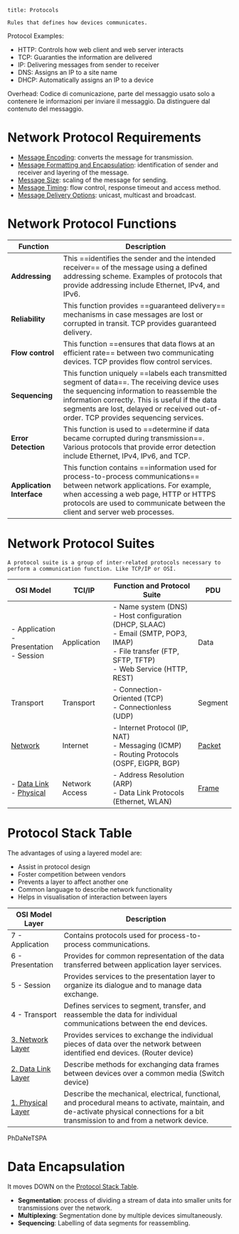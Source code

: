 
```ad-abstract
title: Protocols

Rules that defines how devices communicates.
```

Protocol Examples:

- HTTP: Controls how web client and web server interacts
- TCP: Guaranties the information are delivered
- IP: Delivering messages from sender to receiver
- DNS: Assigns an IP to a site name
- DHCP: Automatically assigns an IP to a device

Overhead: Codice di comunicazione, parte del messaggio usato solo a contenere le informazioni per inviare il messaggio. Da distinguere dal contenuto del messaggio.

# Network Protocol Requirements 

- [Message Encoding](https://github.com/Nikkofelis/Corso_IT/blob/6b60b7179c5b9f22de97bee7e6e8652752e9c2c3/6.%20Fondamento%20di%20networking%20e%20tecnologie%20TCP-IP/Network%20Protocol%20Requirements/Message%20Encoding.md): converts the message for transmission.
- [Message Formatting and Encapsulation](https://github.com/Nikkofelis/Corso_IT/blob/6b60b7179c5b9f22de97bee7e6e8652752e9c2c3/6.%20Fondamento%20di%20networking%20e%20tecnologie%20TCP-IP/Network%20Protocol%20Requirements/Message%20Formatting%20and%20Encapsulation.md): identification of sender and receiver and layering of the message.
- [Message Size](https://github.com/Nikkofelis/Corso_IT/blob/6b60b7179c5b9f22de97bee7e6e8652752e9c2c3/6.%20Fondamento%20di%20networking%20e%20tecnologie%20TCP-IP/Network%20Protocol%20Requirements/Message%20Size.md): scaling of the message for sending.
- [Message Timing](https://github.com/Nikkofelis/Corso_IT/blob/6b60b7179c5b9f22de97bee7e6e8652752e9c2c3/6.%20Fondamento%20di%20networking%20e%20tecnologie%20TCP-IP/Network%20Protocol%20Requirements/Message%20Timing.md): flow control, response timeout and access method.
- [Message Delivery Options](https://github.com/Nikkofelis/Corso_IT/blob/6b60b7179c5b9f22de97bee7e6e8652752e9c2c3/6.%20Fondamento%20di%20networking%20e%20tecnologie%20TCP-IP/Network%20Protocol%20Requirements/Message%20Delivery%20Options.md): unicast, multicast and broadcast.

# Network Protocol Functions

| Function                  | Description                                                                                                                                                                                                                                                                         |
| ------------------------- | ----------------------------------------------------------------------------------------------------------------------------------------------------------------------------------------------------------------------------------------------------------------------------------- |
| **Addressing**            | This ==identifies the sender and the intended receiver== of the message using a defined addressing scheme. Examples of protocols that provide addressing include Ethernet, IPv4, and IPv6.                                                                                          |
| **Reliability**           | This function provides ==guaranteed delivery== mechanisms in case messages are lost or corrupted in transit. TCP provides guaranteed delivery.                                                                                                                                      |
| **Flow control**          | This function ==ensures that data flows at an efficient rate== between two communicating devices. TCP provides flow control services.                                                                                                                                               | 
| **Sequencing**            | This function uniquely ==labels each transmitted segment of data==. The receiving device uses the sequencing information to reassemble the information correctly. This is useful if the data segments are lost, delayed or received out-of-order. TCP provides sequencing services. |
| **Error Detection**       | This function is used to ==determine if data became corrupted during transmission==. Various protocols that provide error detection include Ethernet, IPv4, IPv6, and TCP.                                                                                                          |
| **Application Interface** | This function contains ==information used for process-to-process communications== between network applications. For example, when accessing a web page, HTTP or HTTPS protocols are used to communicate between the client and server web processes.                                |

# Network Protocol Suites

```ad-abstract
A protocol suite is a group of inter-related protocols necessary to perform a communication function. Like TCP/IP or OSI.
```

| OSI Model                                                                            | TCI/IP         | Function and Protocol Suite                                                                                                                                | PDU                  |
| ------------------------------------------------------------------------------------ | -------------- | ---------------------------------------------------------------------------------------------------------------------------------------------------------- | -------------------- |
| - Application<br>- Presentation<br>- Session                                         | Application    | - Name system (DNS)<br>- Host configuration (DHCP, SLAAC)<br>- Email (SMTP, POP3, IMAP)<br>- File transfer (FTP, SFTP, TFTP)<br>- Web Service (HTTP, REST) | Data                 |
| Transport                                                                            | Transport      | - Connection-Oriented (TCP)<br>- Connectionless (UDP)                                                                                                      | Segment              |
| [Network](https://github.com/Nikkofelis/Corso_IT/blob/6b60b7179c5b9f22de97bee7e6e8652752e9c2c3/6.%20Fondamento%20di%20networking%20e%20tecnologie%20TCP-IP/8.%20Network%20Layer.md)                                                   | Internet       | - Internet Protocol (IP, NAT)<br>- Messaging (ICMP)<br>- Routing Protocols (OSPF, EIGPR, BGP)                                                              | [Packet](Packets.md) |
| - [Data Link](6.%20Data%20Link%20Layer.md)<br>- [Physical](4.%20Physical%20Layer.md) | Network Access | - Address Resolution (ARP)<br>- Data Link Protocols (Ethernet, WLAN)                                                                                       | [Frame](Frame.md)    | 

# Protocol Stack Table

The advantages of using a layered model are:

- Assist in protocol design
- Foster competition between vendors
- Prevents a layer to affect another one
- Common language to describe network functionality
- Helps in visualisation of interaction between layers

| OSI Model Layer                                   | Description                                                                                                                                                                            |
| ------------------------------------------------- | -------------------------------------------------------------------------------------------------------------------------------------------------------------------------------------- |
| 7 - Application                                   | Contains protocols used for process-to-process communications.                                                                                                                         |
| 6 - Presentation                                  | Provides for common representation of the data transferred between application layer services.                                                                                         |
| 5 - Session                                       | Provides services to the presentation layer to organize its dialogue and to manage data exchange.                                                                                      |
| 4 - Transport                                     | Defines services to segment, transfer, and reassemble the data for individual communications between the end devices.                                                                  |
| [3. Network Layer](https://github.com/Nikkofelis/Corso_IT/blob/6b60b7179c5b9f22de97bee7e6e8652752e9c2c3/6.%20Fondamento%20di%20networking%20e%20tecnologie%20TCP-IP/8.%20Network%20Layer.md)       | Provides services to exchange the individual pieces of data over the network between identified end devices. (Router device)                                                           |
| [2. Data Link Layer](6.%20Data%20Link%20Layer.md) | Describe methods for exchanging data frames between devices over a common media (Switch device)                                                                                        |
| [1. Physical Layer](4.%20Physical%20Layer.md)     | Describe the mechanical, electrical, functional, and procedural means to activate, maintain, and de-activate physical connections for a bit transmission to and from a network device. |

PhDaNeTSPA

# Data Encapsulation

It moves DOWN on the [Protocol Stack Table](#Protocol%20Stack%20Table).

- **Segmentation**: process of dividing a stream of data into smaller units for transmissions over the network.
- **Multiplexing**: Segmentation done by multiple devices simultaneously.
- **Sequencing**: Labelling of data segments for reassembling.

